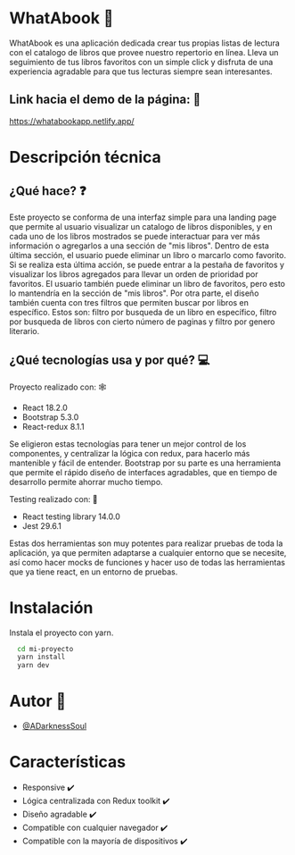 # WhatAbook 📘

WhatAbook es una aplicación dedicada crear tus propias listas de lectura con el catalogo de libros que provee nuestro repertorio en línea. Lleva un seguimiento de tus libros favoritos con un simple click y disfruta de una experiencia agradable para que tus lecturas siempre sean interesantes.

## Link hacia el demo de la página: 🔗

https://whatabookapp.netlify.app/

# Descripción técnica

## ¿Qué hace? ❓

Este proyecto se conforma de una interfaz simple para una landing page que permite al usuario visualizar un catalogo de libros disponibles, y en cada uno de los libros mostrados se puede interactuar para ver más información o agregarlos a una sección de "mis libros". Dentro de esta última sección, el usuario puede eliminar un libro o marcarlo como favorito. Si se realiza esta última acción, se puede entrar a la pestaña de favoritos y visualizar los libros agregados para llevar un orden de prioridad por favoritos. El usuario también puede eliminar un libro de favoritos, pero esto lo mantendría en la sección de "mis libros".
Por otra parte, el diseño también cuenta con tres filtros que permiten buscar por libros en específico. Estos son: filtro por busqueda de un libro en específico, filtro por busqueda de libros con cierto número de paginas y filtro por genero literario.

## ¿Qué tecnologías usa y por qué? 💻

Proyecto realizado con: 🕸️
- React 18.2.0
- Bootstrap 5.3.0
- React-redux 8.1.1

Se eligieron estas tecnologías para tener un mejor control de los componentes, y centralizar la lógica con redux, para hacerlo más mantenible y fácil de entender. Bootstrap por su parte es una herramienta que permite el rápido diseño de interfaces agradables, que en tiempo de desarrollo permite ahorrar mucho tiempo.

Testing realizado con: 🧪
- React testing library 14.0.0
- Jest 29.6.1

Estas dos herramientas son muy potentes para realizar pruebas de toda la aplicación, ya que permiten adaptarse a cualquier entorno que se necesite, así como hacer mocks de funciones y hacer uso de todas las herramientas que ya tiene react, en un entorno de pruebas.



# Instalación 

Instala el proyecto con yarn.

```bash
  cd mi-proyecto
  yarn install
  yarn dev
```
    
# Autor 🖖

- [@ADarknessSoul](https://www.github.com/ADarknessSoul)


# Características

- Responsive                                ✔️
- Lógica centralizada con Redux toolkit     ✔️  
- Diseño agradable                          ✔️
- Compatible con cualquier navegador        ✔️
- Compatible con la mayoría de dispositivos ✔️
